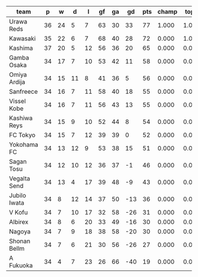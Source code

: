|     team     | p  | w  | d  | l  | gf | ga | gd  | pts | champ | top2  | top3  | top4  |  5-7  | bot4  | bot3  | bot2  |
|--------------|----|----|----|----|----|----|-----|-----|-------|-------|-------|-------|-------|-------|-------|-------|
| Urawa Reds   | 36 | 24 |  5 |  7 | 63 | 30 |  33 |  77 | 1.000 | 1.000 | 1.000 | 1.000 | 0.000 | 0.000 | 0.000 | 0.000|
| Kawasaki     | 35 | 22 |  6 |  7 | 68 | 40 |  28 |  72 | 0.000 | 1.000 | 1.000 | 1.000 | 0.000 | 0.000 | 0.000 | 0.000|
| Kashima      | 37 | 20 |  5 | 12 | 56 | 36 |  20 |  65 | 0.000 | 0.000 | 1.000 | 1.000 | 0.000 | 0.000 | 0.000 | 0.000|
| Gamba Osaka  | 34 | 17 |  7 | 10 | 53 | 42 |  11 |  58 | 0.000 | 0.000 | 0.000 | 0.671 | 0.329 | 0.000 | 0.000 | 0.000|
| Omiya Ardija | 34 | 15 | 11 |  8 | 41 | 36 |   5 |  56 | 0.000 | 0.000 | 0.000 | 0.000 | 1.000 | 0.000 | 0.000 | 0.000|
| Sanfreece    | 34 | 16 |  7 | 11 | 58 | 40 |  18 |  55 | 0.000 | 0.000 | 0.000 | 0.000 | 1.000 | 0.000 | 0.000 | 0.000|
| Vissel Kobe  | 34 | 16 |  7 | 11 | 56 | 43 |  13 |  55 | 0.000 | 0.000 | 0.000 | 0.329 | 0.671 | 0.000 | 0.000 | 0.000|
| Kashiwa Reys | 34 | 15 |  9 | 10 | 52 | 44 |   8 |  54 | 0.000 | 0.000 | 0.000 | 0.000 | 0.000 | 0.000 | 0.000 | 0.000|
| FC Tokyo     | 34 | 15 |  7 | 12 | 39 | 39 |   0 |  52 | 0.000 | 0.000 | 0.000 | 0.000 | 0.000 | 0.000 | 0.000 | 0.000|
| Yokohama FC  | 34 | 13 | 12 |  9 | 53 | 38 |  15 |  51 | 0.000 | 0.000 | 0.000 | 0.000 | 0.000 | 0.000 | 0.000 | 0.000|
| Sagan Tosu   | 34 | 12 | 10 | 12 | 36 | 37 |  -1 |  46 | 0.000 | 0.000 | 0.000 | 0.000 | 0.000 | 0.000 | 0.000 | 0.000|
| Vegalta Send | 34 | 13 |  4 | 17 | 39 | 48 |  -9 |  43 | 0.000 | 0.000 | 0.000 | 0.000 | 0.000 | 0.000 | 0.000 | 0.000|
| Jubilo Iwata | 34 |  8 | 12 | 14 | 37 | 50 | -13 |  36 | 0.000 | 0.000 | 0.000 | 0.000 | 0.000 | 0.000 | 0.000 | 0.000|
| V Kofu       | 34 |  7 | 10 | 17 | 32 | 58 | -26 |  31 | 0.000 | 0.000 | 0.000 | 0.000 | 0.000 | 0.629 | 0.000 | 0.000|
| Albirex      | 34 |  8 |  6 | 20 | 33 | 49 | -16 |  30 | 0.000 | 0.000 | 0.000 | 0.000 | 0.000 | 1.000 | 0.629 | 0.000|
| Nagoya       | 34 |  7 |  9 | 18 | 38 | 58 | -20 |  30 | 0.000 | 0.000 | 0.000 | 0.000 | 0.000 | 0.371 | 0.371 | 0.000|
| Shonan Bellm | 34 |  7 |  6 | 21 | 30 | 56 | -26 |  27 | 0.000 | 0.000 | 0.000 | 0.000 | 0.000 | 1.000 | 1.000 | 1.000|
| A Fukuoka    | 34 |  4 |  7 | 23 | 26 | 66 | -40 |  19 | 0.000 | 0.000 | 0.000 | 0.000 | 0.000 | 1.000 | 1.000 | 1.000|
